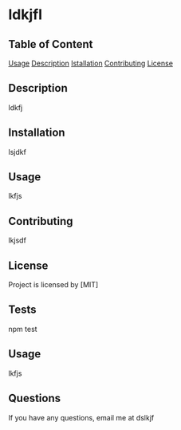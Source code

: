 # ldkjfl
  
  ## Table of Content
  [Usage](#Usage)
  [Description](#Description)
  [Istallation](#Istallation)
  [Contributing](#Contributing)
  [License](#License)

  ## Description
  ldkfj
  ## Installation
  lsjdkf
  ## Usage
  lkfjs
  ## Contributing
  lkjsdf
  ## License
  Project is licensed by [MIT]
  ## Tests
  npm test
  ## Usage
  lkfjs
  ## Questions
  If you have any questions, email me at dslkjf
